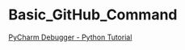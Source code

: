 # Basic_GitHub_Command

[PyCharm Debugger - Python Tutorial](https://www.youtube.com/watch?v=LTOVwehjASs)<br>
